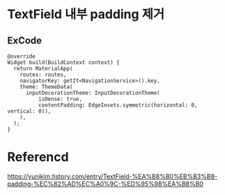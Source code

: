 # TextField 내부 padding 제거

## ExCode
~~~
@override
Widget build(BuildContext context) {
  return MaterialApp(
    routes: routes,
    navigatorKey: getIt<NavigationService>().key,
    theme: ThemeData(
      inputDecorationTheme: InputDecorationTheme(
          isDense: true,
          contentPadding: EdgeInsets.symmetric(horizontal: 0, vertical: 0)),
    ),
  );
}
~~~

# Referencd
https://yunikim.tistory.com/entry/TextField-%EA%B8%B0%EB%B3%B8-padding-%EC%82%AD%EC%A0%9C-%ED%95%98%EA%B8%B0  